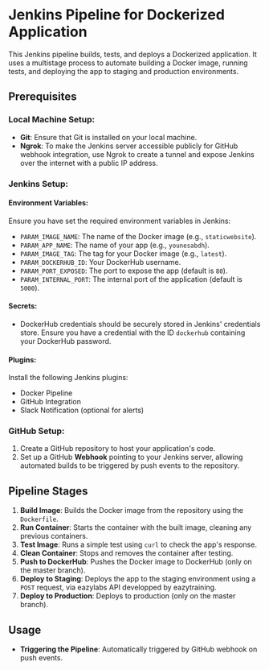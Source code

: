 # Jenkins Pipeline for Dockerized Application
This Jenkins pipeline builds, tests, and deploys a Dockerized application. It uses a multistage process to automate building a Docker image, running tests, and deploying the app to staging and production environments.

## Prerequisites

### Local Machine Setup:
- **Git**: Ensure that Git is installed on your local machine.
- **Ngrok**: To make the Jenkins server accessible publicly for GitHub webhook integration, use Ngrok to create a tunnel and expose Jenkins over the internet with a public IP address.

### Jenkins Setup:

#### Environment Variables:
Ensure you have set the required environment variables in Jenkins:
- `PARAM_IMAGE_NAME`: The name of the Docker image (e.g., `staticwebsite`).
- `PARAM_APP_NAME`: The name of your app (e.g., `younesabdh`).
- `PARAM_IMAGE_TAG`: The tag for your Docker image (e.g., `latest`).
- `PARAM_DOCKERHUB_ID`: Your DockerHub username.
- `PARAM_PORT_EXPOSED`: The port to expose the app (default is `80`).
- `PARAM_INTERNAL_PORT`: The internal port of the application (default is `5000`).

#### Secrets:
- DockerHub credentials should be securely stored in Jenkins' credentials store. Ensure you have a credential with the ID `dockerhub` containing your DockerHub password.

#### Plugins:
Install the following Jenkins plugins:
- Docker Pipeline
- GitHub Integration
- Slack Notification (optional for alerts)

### GitHub Setup:
1. Create a GitHub repository to host your application's code.
2. Set up a GitHub **Webhook** pointing to your Jenkins server, allowing automated builds to be triggered by push events to the repository.

## Pipeline Stages

1. **Build Image**: Builds the Docker image from the repository using the `Dockerfile`.
2. **Run Container**: Starts the container with the built image, cleaning any previous containers.
3. **Test Image**: Runs a simple test using `curl` to check the app's response.
4. **Clean Container**: Stops and removes the container after testing.
5. **Push to DockerHub**: Pushes the Docker image to DockerHub (only on the master branch).
6. **Deploy to Staging**: Deploys the app to the staging environment using a `POST` request, via eazylabs API developped by eazytraining.
7. **Deploy to Production**: Deploys to production (only on the master branch).

## Usage

- **Triggering the Pipeline**: Automatically triggered by GitHub webhook on push events.
